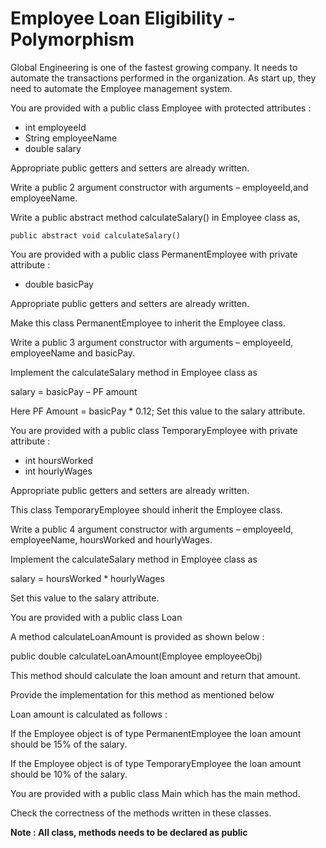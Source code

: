 # Employee Loan Eligibility - Polymorphism

Global Engineering is one of the fastest growing company. It needs to automate the transactions performed in the organization.  As start up, they need to automate the Employee management system. 

You are provided with a public class Employee with protected attributes :

- int employeeId
- String employeeName
- double salary

Appropriate public getters and setters are already written.

Write a public 2 argument constructor with arguments – employeeId,and employeeName.

Write a public abstract method calculateSalary()  in Employee class as,     

`public abstract void calculateSalary()`

You are provided with a public class PermanentEmployee with private attribute : 

- double basicPay

Appropriate public getters and setters are already written.

Make this class PermanentEmployee to inherit the Employee class.

Write a public 3 argument constructor with arguments – employeeId, employeeName and basicPay.  

Implement the calculateSalary method in Employee class as

salary = basicPay – PF amount

Here PF Amount = basicPay * 0.12; Set this value to the salary attribute.

You are provided with a public class TemporaryEmployee with private attribute : 

- int  hoursWorked
- int hourlyWages

Appropriate public getters and setters are already written.

This class TemporaryEmployee should inherit the Employee class.

Write a public 4 argument constructor with arguments – employeeId, employeeName, hoursWorked and hourlyWages.  

Implement the calculateSalary method in Employee class as

salary = hoursWorked * hourlyWages

Set this value to the salary attribute.

You are provided with a public class Loan

A method calculateLoanAmount is provided as shown below :

public double calculateLoanAmount(Employee employeeObj)

This method should calculate the loan amount and return that amount. 

Provide the implementation for this method as mentioned below

Loan amount is calculated as follows :

If the Employee object is of type PermanentEmployee the loan amount should be 15%  of the salary.  

If the Employee object is of type TemporaryEmployee the loan amount should be 10%  of the salary.

You are provided with a public class Main which has the main method.  

Check the correctness of the methods written in these classes.

**Note :  All class, methods needs to be declared as public**